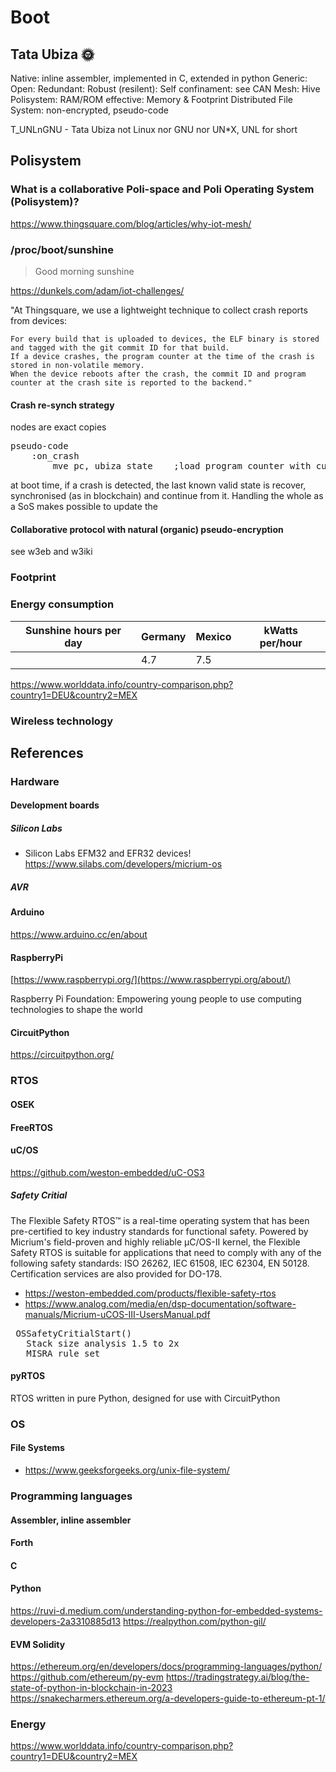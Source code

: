 # Boot
## Tata Ubiza 🌞
Native: inline assembler, implemented in C, extended in python
Generic:
Open: 
Redundant:
Robust (resilent): 
Self confinament: see CAN
Mesh: Hive
Polisystem:
RAM/ROM effective: Memory & Footprint 
Distributed File System: non-encrypted, pseudo-code

T_UNLnGNU - Tata Ubiza not Linux nor GNU nor UN*X, UNL for short


## Polisystem
### What is a collaborative Poli-space and Poli Operating System (Polisystem)?

https://www.thingsquare.com/blog/articles/why-iot-mesh/

### /proc/boot/sunshine
>Good morning sunshine

https://dunkels.com/adam/iot-challenges/

"At Thingsquare, we use a lightweight technique to collect crash reports from devices:

    For every build that is uploaded to devices, the ELF binary is stored and tagged with the git commit ID for that build.
    If a device crashes, the program counter at the time of the crash is stored in non-volatile memory.
    When the device reboots after the crash, the commit ID and program counter at the crash site is reported to the backend."

#### Crash re-synch strategy
nodes are exact copies
<pre>pseudo-code
    :on_crash
        mve pc, ubiza state    ;load program counter with current sol position
</pre>
at boot time, if a crash is detected, the last known valid state is recover, synchronised (as in blockchain) and continue from it.
Handling the whole as a SoS makes possible to update the 


#### Collaborative protocol with natural (organic) pseudo-encryption

see w3eb and w3iki

### Footprint

### Energy consumption
| Sunshine hours per day | Germany | Mexico | kWatts per/hour |
|- |- |- |- |
|  | 4.7	| 7.5 | |

https://www.worlddata.info/country-comparison.php?country1=DEU&country2=MEX

### Wireless technology


## References

### Hardware
#### Development boards
##### Silicon Labs
- Silicon Labs EFM32 and EFR32 devices!
https://www.silabs.com/developers/micrium-os
 
##### AVR

#### Arduino
https://www.arduino.cc/en/about

#### RaspberryPi
[https://www.raspberrypi.org/](https://www.raspberrypi.org/about/)

Raspberry Pi Foundation: Empowering young people to use computing technologies to shape the world

#### CircuitPython
https://circuitpython.org/

### RTOS
#### OSEK
#### FreeRTOS
#### uC/OS 
https://github.com/weston-embedded/uC-OS3
##### Safety Critial 
The Flexible Safety RTOS™ is a real-time operating system that has been pre-certified to key industry standards for functional safety. Powered by Micrium's field-proven and highly reliable μC/OS-II kernel, the Flexible Safety RTOS is suitable for applications that need to comply with any of the following safety standards: ISO 26262, IEC 61508, IEC 62304, EN 50128. Certification services are also provided for DO-178.
- https://weston-embedded.com/products/flexible-safety-rtos
- https://www.analog.com/media/en/dsp-documentation/software-manuals/Micrium-uCOS-III-UsersManual.pdf
<pre>
 OSSafetyCritialStart()
   Stack size analysis 1.5 to 2x
   MISRA rule set
</pre>
#### pyRTOS
RTOS written in pure Python, designed for use with CircuitPython


### OS
#### File Systems
- https://www.geeksforgeeks.org/unix-file-system/

### Programming languages
#### Assembler, inline assembler
#### Forth
#### C
#### Python
https://ruvi-d.medium.com/understanding-python-for-embedded-systems-developers-2a3310885d13
https://realpython.com/python-gil/
#### EVM Solidity
https://ethereum.org/en/developers/docs/programming-languages/python/
https://github.com/ethereum/py-evm
https://tradingstrategy.ai/blog/the-state-of-python-in-blockchain-in-2023
https://snakecharmers.ethereum.org/a-developers-guide-to-ethereum-pt-1/

### Energy
https://www.worlddata.info/country-comparison.php?country1=DEU&country2=MEX
